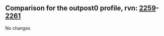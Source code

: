 ## Comparison for the outpost0 profile, rvn: [2259](https://github.com/PRO100KatYT/FortniteProfileRevisions/tree/main/profiles/outpost0/2259%20outpost0.json)-[2261](https://github.com/PRO100KatYT/FortniteProfileRevisions/tree/main/profiles/outpost0/2261%20outpost0.json)

No changes
